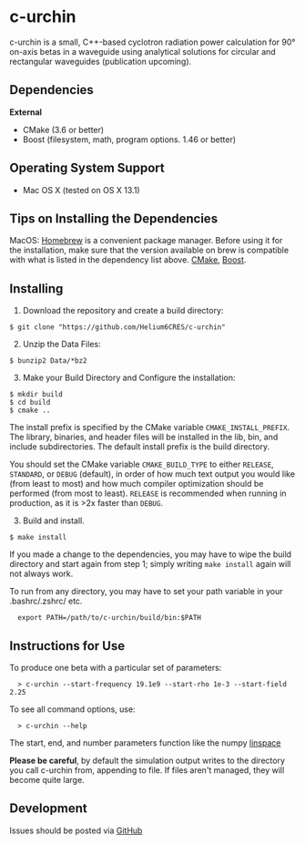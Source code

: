 c-urchin
=======

c-urchin is a small, C++-based cyclotron radiation power calculation for 90° on-axis betas in a waveguide using analytical solutions for circular and rectangular waveguides (publication upcoming).

Dependencies
------------

**External**
- CMake (3.6 or better)
- Boost (filesystem, math, program options. 1.46 or better)

Operating System Support
------------------------

* Mac OS X (tested on OS X 13.1)


Tips on Installing the Dependencies
-----------------------------------

MacOS: [Homebrew](https://brew.sh/) is a convenient package manager. Before using it for the installation, make sure that the version available on brew is compatible with what is listed in the dependency list above. [CMake](http://brewformulas.org/Cmake), [Boost](http://brewformulas.org/Boost).

Installing
----------


1. Download the repository and create a build directory:
  ```
  $ git clone "https://github.com/Helium6CRES/c-urchin"
  ```

2. Unzip the Data Files:
  ```
  $ bunzip2 Data/*bz2
  ```

3. Make your Build Directory and Configure the installation: 

  ```
  $ mkdir build
  $ cd build
  $ cmake ..
  ```

  The install prefix is specified by the CMake variable `CMAKE_INSTALL_PREFIX`.
  The library, binaries, and header files will be installed in the
  lib, bin, and include subdirectories. The default install prefix is the build directory.

You should set the CMake variable `CMAKE_BUILD_TYPE` to either `RELEASE`, `STANDARD`, or `DEBUG` (default), in order of how much text output you would like (from least to most) and how much compiler optimization should be performed (from most to least).
`RELEASE` is recommended when running in production, as it is >2x faster than `DEBUG`.

3. Build and install.
  ```
  $ make install
  ```

If you made a change to the dependencies, you may have to wipe the build directory and start again from step 1; simply writing `make install` again will not always work. 

To run from any directory, you may have to set your path variable in your .bashrc/.zshrc/ etc.
  ```
    export PATH=/path/to/c-urchin/build/bin:$PATH
  ```

Instructions for Use
--------------------
To produce one beta with a particular set of parameters:

```
  > c-urchin --start-frequency 19.1e9 --start-rho 1e-3 --start-field 2.25
```

To see all command options, use:

```
  > c-urchin --help
```

The start, end, and number parameters function like the numpy [linspace](https://numpy.org/doc/stable/reference/generated/numpy.linspace.html)

**Please be careful**, by default the simulation output writes to the directory you call c-urchin from, appending to file. If files aren't managed, they will become quite large.

Development
-----------

Issues should be posted via [GitHub](https://github.com/Helium6CRES/c-urchin/issues)
